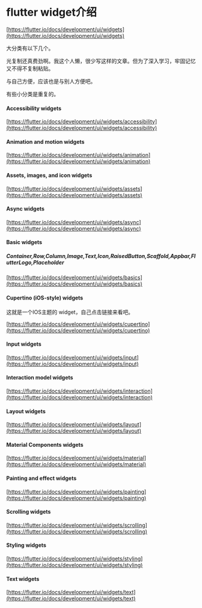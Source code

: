 # flutter widget介绍

[https://flutter.io/docs/development/ui/widgets](https://flutter.io/docs/development/ui/widgets)

大分类有以下几个。

光复制还真费劲啊。我这个人懒，很少写这样的文章。但为了深入学习，牢固记忆又不得不复制粘贴。

与自己方便，应该也是与别人方便吧。

有些小分类是重复的。

#### Accessibility widgets

[https://flutter.io/docs/development/ui/widgets/accessibility](https://flutter.io/docs/development/ui/widgets/accessibility)

#### Animation and motion widgets

[https://flutter.io/docs/development/ui/widgets/animation](https://flutter.io/docs/development/ui/widgets/animation)

#### Assets, images, and icon widgets

[https://flutter.io/docs/development/ui/widgets/assets](https://flutter.io/docs/development/ui/widgets/assets)

#### Async widgets

[https://flutter.io/docs/development/ui/widgets/async](https://flutter.io/docs/development/ui/widgets/async)

#### Basic widgets

##### Container,Row,Column,Image,Text,Icon,RaisedButton,Scaffold,Appbar,FlutterLogo,Placeholder

[https://flutter.io/docs/development/ui/widgets/basics](https://flutter.io/docs/development/ui/widgets/basics)

#### Cupertino \(iOS-style\) widgets

这就是一个IOS主题的 widget，自己点击链接来看吧。

[https://flutter.io/docs/development/ui/widgets/cupertino](https://flutter.io/docs/development/ui/widgets/cupertino)

#### Input widgets

[https://flutter.io/docs/development/ui/widgets/input](https://flutter.io/docs/development/ui/widgets/input)

#### Interaction model widgets

[https://flutter.io/docs/development/ui/widgets/interaction](https://flutter.io/docs/development/ui/widgets/interaction)

#### Layout widgets

[https://flutter.io/docs/development/ui/widgets/layout](https://flutter.io/docs/development/ui/widgets/layout)

#### Material Components widgets

[https://flutter.io/docs/development/ui/widgets/material](https://flutter.io/docs/development/ui/widgets/material)

#### Painting and effect widgets

[https://flutter.io/docs/development/ui/widgets/painting](https://flutter.io/docs/development/ui/widgets/painting)

#### Scrolling widgets

[https://flutter.io/docs/development/ui/widgets/scrolling](https://flutter.io/docs/development/ui/widgets/scrolling)

#### Styling widgets

[https://flutter.io/docs/development/ui/widgets/styling](https://flutter.io/docs/development/ui/widgets/styling)

#### Text widgets

[https://flutter.io/docs/development/ui/widgets/text](https://flutter.io/docs/development/ui/widgets/text)

